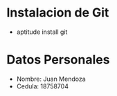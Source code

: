 Instalacion de Git
==================

- aptitude install git


Datos Personales
================

- Nombre: Juan Mendoza
- Cedula: 18758704
